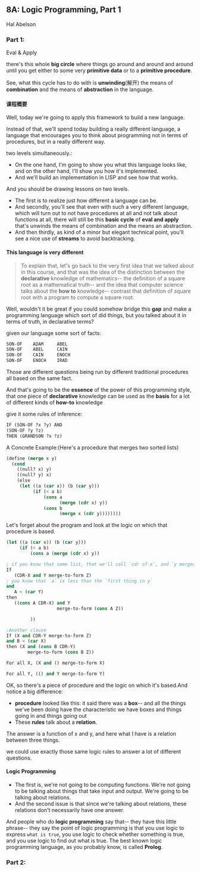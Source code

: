 ## 8A: Logic Programming, Part 1

Hal Abelson

### Part 1:

Eval & Apply

there's this whole **big circle** where things go around and around and around until you get either to some very **primitive data** or to a **primitive procedure**.

See, what this cycle has to do with is **unwinding**(解开) the means of **combination** and the means of **abstraction** in the language.

#### 课程概要

Well, today we're going to apply this framework to build a new language.

Instead of that, we'll spend today building a really different language, a language that encourages you to think about programming not in terms of procedures, but in a really different way.

two levels simultaneously.:

-  On the one hand, I'm going to show you what this language looks like, and on the other hand, I'll show you how it's implemented. 
-  And we'll build an implementation in LISP and see how that works.

And you should be drawing lessons on two levels.

- The first is to realize just how different a language can be.
- And secondly, you'll see that even with such a very different language, which will turn out to not have procedures at all and not talk about functions at all, there will still be this **basic cycle** of **eval and apply** that's unwinds the means of combination and the means an abstraction.
- And then thirdly, as kind of a minor but elegant technical point, you'll see a nice use of **streams** to avoid backtracking.



#### This language is very different

> To explain that, let's go back to the very first idea that we talked about in this course, and that was the idea of the distinction between the **declarative** knowledge of mathematics-- the definition of a square root as a mathematical truth-- and the idea that computer science talks about the **how to** knowledge-- contrast that definition of square root with a program to compute a square root.

Well, wouldn't it be great if you could somehow bridge this **gap** and make a programming language which sort of did things, but you talked about it in terms of truth, in declarative terms?

given our language some sort of facts:

```markdown
SON-OF    ADAM     ABEL
SON-OF    ABEL     CAIN
SON-OF    CAIN     ENOCH
SON-OF    ENOCH    IRAD
```

Those are different questions being run by different traditional procedures all based on the same fact.

And that's going to be the **essence** of the power of this programming style, that one piece of **declarative** knowledge can be used as the **basis** for a lot of different kinds of **how-to** knowledge

give it some rules of inference:

```markdown
IF (SON-OF ?x ?y) AND
(SON-OF ?y ?z)
THEN (GRANDSON ?x ?z)
```

A Concrete Example:(Here's a procedure that merges two sorted lists)

```lisp
(define (merge x y)
  (cond
    ((null? x) y)
    ((null? y) x)
    (else
     (let ((a (car x)) (b (car y)))
          (if (< a b)
              (cons a
                    (merge (cdr x) y))
              (cons b
                    (merge x (cdr y))))))))
```

Let's forget about the program and look at the logic on which that procedure is based.

```lisp
(let ((a (car x)) (b (car y)))
     (if (< a b)
         (cons a (merge (cdr x) y))

; if you know that some list, that we'll call `cdr of x`, and `y merged to form z`
If
   (CDR-X and Y merge-to-form Z)
; you know that `a` is less than the `first thing in y`
and
   A < (car Y)
then
   ((cons A CDR-X) and Y
                   merge-to-form (cons A Z))

         ))

;Another clause
If (X and CDR-Y merge-to-form Z)
and B < (car X)
then (X and (cons B CDR-Y)
        merge-to-form (cons B Z))

For all X, (X and () merge-to-form X)

For all Y, (() and Y merge-to-form Y)
```

OK, so there's a piece of procedure and the logic on which it's based.And notice a big difference:

- **procedure** looked like this: it said there was a **box**-- and all the things we've been doing have the characteristic we have boxes and things going in and things going out
- These **rules** talk about a **relation**.

The answer is a function of x and y, and here what I have is a relation between three things. 

we could use exactly those same logic rules to answer a lot of different questions.



#### Logic Programming

- The first is, we're not going to be computing functions. We're not going to be talking about things that take input and output. We're going to be talking about relations.
- And the second issue is that since we're talking about relations, these relations don't necessarily have one answer.

And people who do **logic programming** say that-- they have this little phrase-- they say the point of logic programming is that you use logic to express `what is true`, you use logic to check whether something is true, and you use logic to find out what is true. The best known logic programming language, as you probably know, is called **Prolog**.

### Part 2:

